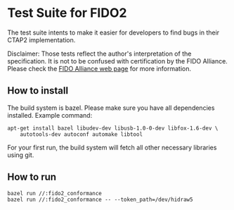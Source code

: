 # Test Suite for FIDO2

The test suite intents to make it easier for developers to find bugs in their
CTAP2 implementation.

Disclaimer: Those tests reflect the author's interpretation of the
specification. It is not to be confused with certification by the FIDO Alliance.
Please check the [FIDO Alliance web page](https://fidoalliance.org/) for more
information.

## How to install

The build system is bazel. Please make sure you have all dependencies installed.
Example command:

```shell
apt-get install bazel libudev-dev libusb-1.0-0-dev libfox-1.6-dev \
    autotools-dev autoconf automake libtool
```

For your first run, the build system will fetch all other necessary libraries
using git.

## How to run

```shell
bazel run //:fido2_conformance
bazel run //:fido2_conformance -- --token_path=/dev/hidraw5
```

